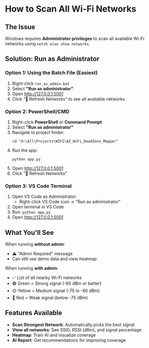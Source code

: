 # How to Scan All Wi-Fi Networks

## The Issue
Windows requires **Administrator privileges** to scan all available Wi-Fi networks using `netsh wlan show networks`.

## Solution: Run as Administrator

### Option 1: Using the Batch File (Easiest)
1. Right-click `run_as_admin.bat`
2. Select **"Run as administrator"**
3. Open http://127.0.0.1:5001
4. Click "🔄 Refresh Networks" to see all available networks

### Option 2: PowerShell/CMD
1. Right-click **PowerShell** or **Command Prompt**
2. Select **"Run as administrator"**
3. Navigate to project folder:
   ```
   cd "d:\All\Projects\WIFI\AI_WiFi_DeadZone_Mapper"
   ```
4. Run the app:
   ```
   python app.py
   ```
5. Open http://127.0.0.1:5001
6. Click "🔄 Refresh Networks"

### Option 3: VS Code Terminal
1. Open VS Code as Administrator:
   - Right-click VS Code icon → "Run as administrator"
2. Open terminal in VS Code
3. Run: `python app.py`
4. Open http://127.0.0.1:5001

## What You'll See

When running **without admin**:
- ⚠️ "Admin Required" message
- Can still use demo data and view heatmap

When running **with admin**:
- ✅ List of all nearby Wi-Fi networks
- 🟢 Green = Strong signal (-60 dBm or better)
- 🟡 Yellow = Medium signal (-75 to -60 dBm)
- 🔴 Red = Weak signal (below -75 dBm)

## Features Available
- **Scan Strongest Network**: Automatically picks the best signal
- **View all networks**: See SSID, RSSI (dBm), and signal percentage
- **Heatmap**: Train AI and visualize coverage
- **AI Report**: Get recommendations for improving coverage

